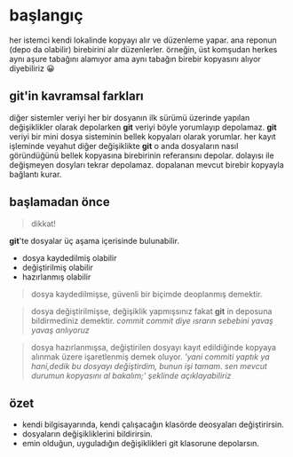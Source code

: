 

# başlangıç
her istemci kendi lokalinde kopyayı alır ve düzenleme yapar. ana reponun (depo da olabilir) birebirini alır düzenlerler. örneğin, üst komşudan herkes aynı aşure tabağını alamıyor ama aynı tabağın birebir kopyasını alıyor diyebiliriz 😀

## git'in kavramsal farkları

diğer sistemler veriyi her bir dosyanın ilk sürümü üzerinde yapılan değişiklikler olarak depolarken **git** veriyi böyle yorumlayıp depolamaz. **git** veriyi bir mini dosya sisteminin bellek kopyaları olarak yorumlar. her kayıt işleminde veyahut diğer değişiklikte **git** o anda dosyaların nasıl göründüğünü bellek kopyasına birebirinin referansını depolar. dolayısı ile değişmeyen dosyları tekrar depolamaz. dopalanan mevcut birebir kopyayla bağlantı kurar. 

## başlamadan önce
>dikkat!

**git**'te dosyalar üç aşama içerisinde bulunabilir. 
* dosya kaydedilmiş olabilir
* değiştirilmiş olabilir
* hazırlanmış olabilir
>dosya kaydedilmişse, güvenli bir biçimde deoplanmış demektir.

>dosya değiştirilmişse, değişiklik yapmışsınız fakat **git** in deposuna bildirmediniz demektir. _commit commit diye ısrarın sebebini yavaş yavaş anlıyoruz_

>dosya hazırlanmışsa, değiştirilen dosyayı kayıt edildiğinde kopyaya alınmak üzere işaretlenmiş demek oluyor. _'yani commiti yaptık ya hani,dedik bu dosyayı değiştirdim, bunun işi tamam. sen mevcut durumun kopyasını al bakalım;' şeklinde açıklayabiliriz_

## özet 

- kendi bilgisayarında, kendi çalışacağın klasörde deosyaları değiştirirsin.
- dosyaların değişikliklerini bildirirsin.
- emin olduğun, uyguladığın değişiklikleri git klasorune depolarsın. 

